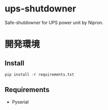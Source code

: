 # ups-shutdowner

Safe-shutdowner for UPS power unit by Nipron.

#

# 開発環境

## Install

```
pip install -r requirements.txt
```

## Requirements

- Pyserial

